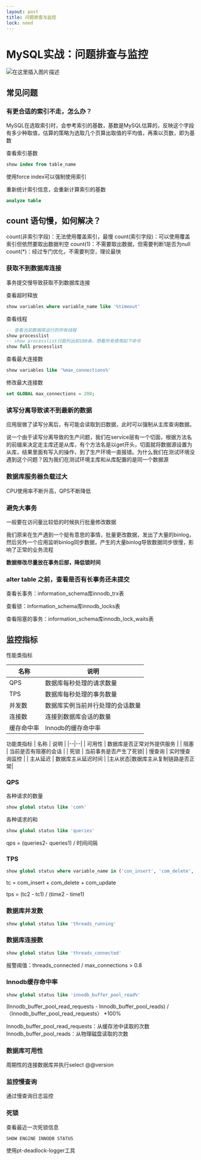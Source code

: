 ```yaml
---
layout: post
title: 问题排查与监控
lock: need
---
```

# MySQL实战：问题排查与监控

![在这里插入图片描述](https://img-blog.csdnimg.cn/direct/98e8732445464ef1b0aab2e411ee2b49.png)
## 常见问题
### 有更合适的索引不走，怎么办？
MySQL在选取索引时，会参考索引的基数，基数是MySQL估算的，反映这个字段有多少种取值，估算的策略为选取几个页算出取值的平均值，再乘以页数，即为基数

查看索引基数
```sql
show index from table_name
```
使用force index可以强制使用索引

重新统计索引信息，会重新计算索引的基数
```sql
analyze table
```
## count 语句慢，如何解决？
count(非索引字段)：无法使用覆盖索引，最慢
count(索引字段)：可以使用覆盖索引但依然要取出数据判空
count(1)：不需要取出数据，但需要判断1是否为null
count(*)：经过专门优化，不需要判空，理论最快

### 获取不到数据库连接

事务提交慢导致获取不到数据库连接

查看超时释放
```sql
show variables where variable_name like '%timeout'
```
查看线程

```sql
-- 查看当前数据库运行的所有线程
show processlist
-- show processlist只能列出前100条，想看所有使用如下命令
show full processlist
```
查看最大连接数

```sql
show variables like '%max_connections%'
```

修改最大连接数

```sql
set GLOBAL max_connections = 200;
```
### 读写分离导致读不到最新的数据
应用层做了读写分离后，有可能会读取到旧数据，此时可以强制从主库查询数据。

说一个由于读写分离导致的生产问题，我们在service层有一个切面，根据方法名的前缀来决定走主库还是从库，有个方法名是以get开头，切面就将数据源设置为从库，结果里面有写入的操作，到了生产环境一直报错。为什么我们在测试环境没遇到这个问题？因为我们在测试环境主库和从库配置的是同一个数据源
### 数据库服务器负载过大
CPU使用率不断升高，QPS不断降低
### 避免大事务
一般要在访问量比较低的时候执行批量修改数据

我们原来在生产遇到一个挺有意思的事情，批量更改数据，发出了大量的binlog，然后另外一个应用监听binlog同步数据，产生的大量binlog导致数据同步很慢，影响了正常的业务流程

**数据修改尽量放在事务后部，降低锁时间**

### alter table 之前，查看是否有长事务还未提交

查看长事务：information_schema库innodb_trx表

查看锁：information_schema库innodb_locks表

查看阻塞的事务：information_schema库innodb_lock_waits表

## 监控指标
性能类指标

| 名称 | 说明 |
|--|--|
| QPS | 数据库每秒处理的请求数量 |
| TPS | 数据库每秒处理的事务数量 |
| 并发数 | 数据库实例当前并行处理的会话数量 |
| 连接数 | 连接到数据库会话的数量 |
| 缓存命中率 | Innodb的缓存命中率 |

功能类指标
| 名称 | 说明 |
|--|--|
| 可用性 | 数据库是否正常对外提供服务 |
| 阻塞 | 当前是否有阻塞的会话 |
| 死锁 |  当前事务是否产生了死锁|
| 慢查询 | 实时慢查询监控 |
| 主从延迟 | 数据库主从延迟时间 |
|主从状态|数据库主从复制链路是否正常|

### QPS

各种请求的数量
```sql
show global status like 'com%'
```
各种请求的和
```sql
show global status like 'queries'
```

qps = (queries2- queries1) / 时间间隔

### TPS

```sql
show global status where variable_name in ('con_insert', 'com_delete', 'com_update')
```

tc = com_insert + com_delete + com_update

tps = (tc2 - tc1) / (time2 - time1)

### 数据库并发数

```sql
show global status like 'threads_running'
```
### 数据库连接数

```sql
show global status like 'threads_connected'
```

报警阈值：threads_connected / max_connections > 0.8

### Innodb缓存命中率

```sql
show global status like 'innodb_buffer_pool_read%'
```

(Innodb_buffer_pool_read_requests - Innodb_buffer_pool_reads) / （Innodb_buffer_pool_read_requests） *100%

Innodb_buffer_pool_read_requests：从缓存池中读取的次数
Innodb_buffer_pool_reads：从物理磁盘读取的次数

### 数据库可用性
周期性的连接数据库并执行select @@version
### 监控慢查询

通过慢查询日志监控

### 死锁
查看最近一次死锁信息
```sql
SHOW ENGINE INNODB STATUS
```
使用pt-deadlock-logger工具
